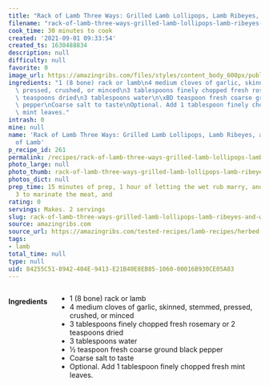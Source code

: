 ```yaml
---
title: "Rack of Lamb Three Ways: Grilled Lamb Lollipops, Lamb Ribeyes, and Whole Rack of Lamb"
filename: "rack-of-lamb-three-ways-grilled-lamb-lollipops-lamb-ribeyes-and-whole-rack-of-lamb"
cook_time: 30 minutes to cook
created: '2021-09-01 09:33:54'
created_ts: 1630488834
description: null
difficulty: null
favorite: 0
image_url: https://amazingribs.com/files/styles/content_body_600px/public/articles/hero/lamb-recipes/lamb-lollipops.jpg?itok=L6u2KGKu
ingredients: "1 (8 bone) rack or lamb\n4 medium cloves of garlic, skinned, stemmed,\
  \ pressed, crushed, or minced\n3 tablespoons finely chopped fresh rosemary or 2\
  \ teaspoons dried\n3 tablespoons water\n\xBD teaspoon fresh coarse ground black\
  \ pepper\nCoarse salt to taste\nOptional. Add 1 tablespoon finely chopped fresh\
  \ mint leaves."
intrash: 0
mine: null
name: 'Rack of Lamb Three Ways: Grilled Lamb Lollipops, Lamb Ribeyes, and Whole Rack
  of Lamb'
p_recipe_id: 261
permalink: /recipes/rack-of-lamb-three-ways-grilled-lamb-lollipops-lamb-ribeyes-and-whole-rack-of-lamb
photo_large: null
photo_thumb: rack-of-lamb-three-ways-grilled-lamb-lollipops-lamb-ribeyes-and-whole-rack-of-lamb-thumb.jpg
photos_dict: null
prep_time: 15 minutes of prep, 1 hour of letting the wet rub marry, another hour or
  3 to marinate the meat, and
rating: 0
servings: Makes. 2 servings
slug: rack-of-lamb-three-ways-grilled-lamb-lollipops-lamb-ribeyes-and-whole-rack-of-lamb
source: amazingribs.com
source_url: https://amazingribs.com/tested-recipes/lamb-recipes/herbed-rack-lamb-lollipops-recipe
tags:
- lamb
total_time: null
type: null
uid: 84255C51-8942-404E-9413-E21B40E8EB85-1060-00016B930CE05A83
---
```

<div class="large-8 medium-7 columns" id="writeup">	</div><!-- #writeup -->
</div><!-- #row-one -->
<div class="row" id="row-two">	<div class="medium-4 small-5 columns" id="ingredients"><h4>Ingredients</h4><div class="box box-ingredients content"><ul>
<li>1 (8 bone) rack or lamb</li>
<li>4 medium cloves of garlic, skinned, stemmed, pressed, crushed, or minced</li>
<li>3 tablespoons finely chopped fresh rosemary or 2 teaspoons dried</li>
<li>3 tablespoons water</li>
<li>½ teaspoon fresh coarse ground black pepper</li>
<li>Coarse salt to taste</li>
<li>Optional. Add 1 tablespoon finely chopped fresh mint leaves.</li>
</ul>
</div>	</div>	<div class="medium-6 small-7 columns" id="directions">	</div>
